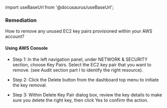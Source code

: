 import useBaseUrl from '@docusaurus/useBaseUrl';

### Remediation
How to remove any unused EC2 key pairs provisioned within your AWS account?

#### Using AWS Console

- Step 1: In the left navigation panel, under NETWORK & SECURITY section, choose Key Pairs. Select the EC2 key pair that you want to remove.
	(see Audit section part I to identify the right resource).

- Step 2: Click the Delete button from the dashboard top menu to initiate the key removal.

- Step 3: Within Delete Key Pair dialog box, review the key details to make sure you delete the right key, then click Yes to confirm the action.
